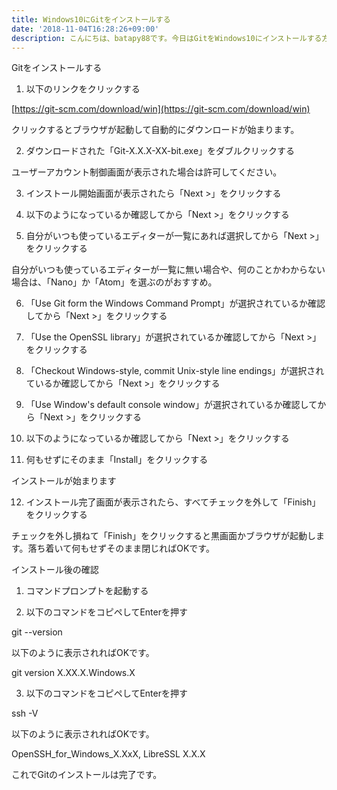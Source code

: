 ```yaml
---
title: Windows10にGitをインストールする
date: '2018-11-04T16:28:26+09:00'
description: こんにちは、batapy88です。今日はGitをWindows10にインストールする方法をメモしていきたいと思います。
---
```

Gitをインストールする

1. 以下のリンクをクリックする

[https://git-scm.com/download/win](https://git-scm.com/download/win)

クリックするとブラウザが起動して自動的にダウンロードが始まります。

2. ダウンロードされた「Git-X.X.X-XX-bit.exe」をダブルクリックする

ユーザーアカウント制御画面が表示された場合は許可してください。


3.  インストール開始画面が表示されたら「Next >」をクリックする

4. 以下のようになっているか確認してから「Next >」をクリックする

5. 自分がいつも使っているエディターが一覧にあれば選択してから「Next >」をクリックする

自分がいつも使っているエディターが一覧に無い場合や、何のことかわからない場合は、「Nano」か「Atom」を選ぶのがおすすめ。

6. 「Use Git form the Windows Command Prompt」が選択されているか確認してから「Next >」をクリックする

7. 「Use the OpenSSL library」が選択されているか確認してから「Next >」をクリックする

8. 「Checkout Windows-style, commit Unix-style line endings」が選択されているか確認してから「Next >」をクリックする

9. 「Use Window's default console window」が選択されているか確認してから「Next >」をクリックする

10. 以下のようになっているか確認してから「Next >」をクリックする

11. 何もせずにそのまま「Install」をクリックする

インストールが始まります

12. インストール完了画面が表示されたら、すべてチェックを外して「Finish」をクリックする

チェックを外し損ねて「Finish」をクリックすると黒画面かブラウザが起動します。落ち着いて何もせずそのまま閉じればOKです。

インストール後の確認
1. コマンドプロンプトを起動する

2. 以下のコマンドをコピペしてEnterを押す

git --version

以下のように表示されればOKです。

git version X.XX.X.Windows.X

3.  以下のコマンドをコピペしてEnterを押す

ssh -V

以下のように表示されればOKです。

OpenSSH_for_Windows_X.XxX, LibreSSL X.X.X

これでGitのインストールは完了です。

